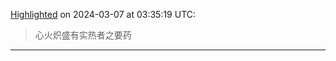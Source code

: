 
[Highlighted](calibre://view-book/Calibre_Books/198/EPUB?open_at=epubcfi(/156/2/4/4/1:33)) on 2024-03-07 at 03:35:19 UTC:
> 心火炽盛有实热者之要药

---
